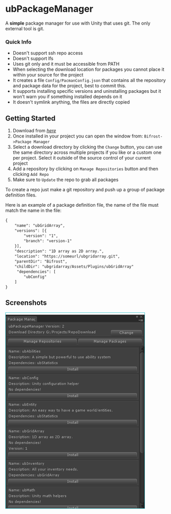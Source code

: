ubPackageManager
=

A **simple** package manager for use with Unity that uses git. The only external tool is git.

###  Quick Info

* Doesn't support ssh repo access
* Doesn't support lfs
* Uses git only and it must be accessible from PATH
* When selecting the download location for packages you cannot place it within your source for the project
* It creates a file `Config/PacmanConfig.json` that contains all the repository and package data for the project, best to commit this.
* It supports installing specific versions and uninstalling packages but it won't warn you if something installed depends on it
* It doesn't symlink anything, the files are directly copied

## Getting Started

1. Download from [*here*](https://github.com/nhold/ubPackageManager/releases)
2. Once installed in your project you can open the window from: `Bifrost->Package Manager`
3. Select a download directory by clicking the `Change` button, you can use the same directory across multiple projects if you like or a custom one per project. Select it outside of the source control of your current project
4. Add a repository by clicking on `Manage Repositories` button and then clicking `Add Repo`
5. Make sure to `Update` the repo to grab all packages

To create a repo just make a git repository and push up a group of package definition files.

Here is an example of a package definition file, the name of the file must match the name in the file:

```
{
    "name": "ubGridArray",
    "versions": [{
        "version": "1",
        "branch": "version-1"
    }],
    "description": "1D array as 2D array.",
    "location": "https://someurl/ubgridarray.git",
    "parentDir": "Bifrost",
    "childDir": "ubgridarray/Assets/Plugins/ubGridArray"
     "dependencies": [
        "ubConfig"
    ]
}
```

## Screenshots

![Package manager](PackageManagerScreenshot.png)